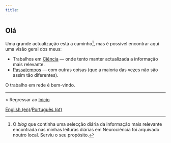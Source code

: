 ```yaml
---
title: 
---
```


## Olá

Uma grande actualização está a caminho[^1], mas é possível encontrar aqui uma visão geral dos meus:

- Trabalhos em [Ciência](ciencia) — onde tento manter actualizada a informação mais relevante.
- [Passatempos](passatempos) — com outras coisas (que a maioria das vezes não são assim tão diferentes).

O trabalho em rede é bem-vindo.

[^1]: O *blog* que continha uma selecção diária da informação mais relevante encontrada nas minhas leituras diárias em Neurociência foi arquivado noutro local. Serviu o seu propósito.

---

< Regressar ao [Início](readmept)

[English (en)](readme.md)/[Português (pt)](readmept)
